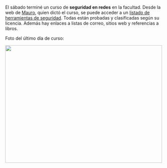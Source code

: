 <html><body><p>El sábado terminé un curso de <strong>seguridad en redes</strong> en la facultad. Desde la web de <a title="Mauro Graziosi" href="http://mgraziosi.wikispaces.com/" target="_blank">Mauro</a>, quien dictó el curso, se puede acceder a un <a href="http://spreadsheets.google.com/pub?key=paPFZUmGhULH9KNthFxjHag&amp;gid=1" target="_blank">listado de herramientas de seguridad</a>. Todas están probadas y clasificadas según su licencia. Además hay enlaces a listas de correo, sitios web y referencias a libros.



Foto del último día de curso:



<a href="/wp-content/uploads/2008/10/seguridad2008.jpg"><img class="aligncenter size-full wp-image-690" title="seguridad2008" src="/wp-content/uploads/2008/10/seguridad2008.jpg" alt="" width="500" height="375"></a></p></body></html>